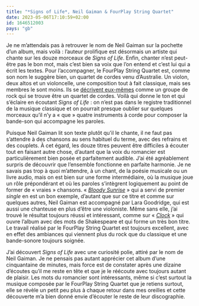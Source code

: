 ```yaml
---
title: "*Signs of Life*, Neil Gaiman & FourPlay String Quartet"
date: 2023-05-06T17:10:59+02:00
id: 1646512003 
pays: "gb"
---
```


Je ne m’attendais pas à retrouver le nom de Neil Gaiman sur la pochette d’un album, mais voilà : l’auteur prolifique est désormais un artiste qui chante sur les douze morceaux de *Signs of Life*. Enfin, chanter n’est peut-être pas le bon mot, mais c’est bien sa voix que l’on entend et c’est lui qui a écrit les textes. Pour l’accompagner, le FourPlay String Quartet est, comme son nom le suggère bien, un quartet de cordes venu d’Australie. Un violon, deux altos et un violoncelle, une composition tout à fait classique, mais ses membres le sont moins. Ils se [décrivent eux-mêmes](https://www.fourplay.com.au/about) comme un groupe de rock qui se trouve être un quartet de cordes. Voilà qui donne le ton et qui s’éclaire en écoutant *Signs of Life* : on n’est pas dans le registre traditionnel de la musique classique et on pourrait presque oublier sur quelques morceaux qu’il n’y a « que » quatre instruments à corde pour composer la bande-son qui accompagne les paroles.

Puisque Neil Gaiman lit son texte plutôt qu’il le chante, il ne faut pas s’attendre à des chansons au sens habituel du terme, avec des refrains et des couplets. À cet égard, les douze titres peuvent être difficiles à écouter tout en faisant autre chose, d’autant que la voix du romancier est particulièrement bien posée et parfaitement audible. J’ai été agréablement surpris de découvrir que l’ensemble fonctionne en parfaite harmonie. Je ne savais pas trop à quoi m’attendre, à un chant, de la poésie musicale ou un livre audio, mais on est bien sur une forme intermédiaire, où la musique joue un rôle prépondérant et où les paroles s’intègrent logiquement au point de former de « vraies » chansons. « [*Bloody Sunrise*](https://www.youtube.com/watch?v=3F5jkoPeoJM) » qui a servi de premier *single* en est un bon exemple, d’autant que sur ce titre et comme sur quelques autres, Neil Gaiman est accompagné par Lara Goodridge, qui est aussi une chanteuse en plus d’être une violoniste. Même sans elle, j’ai trouvé le résultat toujours réussi et intéressant, comme sur « [*Clock*](https://www.youtube.com/watch?v=St4qEymhI30) »  qui ouvre l’album avec des mots de Shakespeare et qui forme un très bon titre. Le travail réalisé par le FourPlay String Quartet est toujours excellent, avec en effet des ambiances qui viennent plus du rock que du classique et une bande-sonore toujours soignée. 

J’ai découvert *Signs of Life* avec une curiosité polie, attiré par le nom de Neil Gaiman. Je ne pensais pas autant apprécier cet album d’une cinquantaine de minutes, mais force est de constater après une dizaine d’écoutes qu’il me reste en tête et que je le réécoute avec toujours autant de plaisir. Les mots du romancier sont intéressants, même si c’est surtout la musique composée par le FourPlay String Quartet que je retiens surtout, elle se révèle un petit peu plus à chaque retour dans mes oreilles et cette découverte m’a bien donné envie d’écouter le reste de leur discographie. 